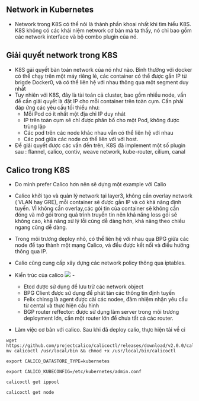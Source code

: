 ## Network in Kubernetes

- Network trong K8S có thể nỏi là thành phần khoai nhất khi tìm hiểu K8S. K8S không có các khái niệm network cơ bản mà ta thấy, nó chỉ bao gồm các network interface và bộ combo plugin của nó.

## Giải quyết network trong K8S

- K8S gải quyết bàn toán network của nó như nào. Bình thường với docker có thể chạy trên một máy riêng lẻ, các container có thể được gắn IP từ brigde Docker0, và có thể liên hệ với nhau thông qua một segment duy nhất
- Tuy nhiên với K8S, đây là tài toán cả cluster, bao gồm nhiều node, vấn đề cần giải quyết là đặt IP cho mỗi container trên toàn cụm. Cần phải đáp ứng các yêu cầu tối thiểu như:
  - Mỗi Pod có ít nhất một địa chỉ IP duy nhát
  - IP trên toàn cụm sẽ chỉ được phân bố cho một Pod, không được trùng lặp
  - Các pod trên các node khác nhau vẫn có thể liên hệ với nhau
  - Các pod giữa các node có thể liên với với host.
- Để giải quyết được các vấn đền trên, K8S đã implement một số plugin sau : flannel, calico, contiv, weave network, kube-router, cilium, canal

## Calico trong K8S

- Do mình prefer Calico hơn nên sẽ dựng một example với Calio

- Calico khởi tạo và quản lý network tại layer3, không cần overlay network ( VLAN hay GRE), mỗi container sẽ được gắn IP và có khả năng định tuyến. VÌ không cần overlay,các gói tin của container sẽ không cần đóng và mở gói trong quá trình truyền tin nên khả năng loss gói sẽ không cao, khả năng xử lý lỗi cũng dễ dàng hơn, khả năng theo chiều ngang cũng dễ dàng.
- Trong môi trương deploy nhỏ, có thể liên hệ với nhau qua BPG giữa các node để tạo thành một mạng Calico, và đều được kết nối và điều hướng thông qua IP.
- Calio cũng cung cấp xây dựng các network policy thông qua iptables.

- Kiển trúc của calico
  ![](https://jimmysong.io/kubernetes-handbook/images/calico.png) -
  - Etcd được sử dụng để lưu trữ các network object
  - BPG Client được sử dụng để phát tán các thông tin định tuyến
  - Felix chinsg là agent được cài các nodee, đảm nhiệm nhận yêu cầu từ cental và thực hiện cấu hình
  - BGP router reffector: được sử dụng làm server trong môi trương deployment lớn, cần một router lớn để chưa tất cả các router.


- Làm việc cơ bản với calico. Sau khi đã deploy calio, thực hiện tải về ci
```
wget  https://github.com/projectcalico/calicoctl/releases/download/v2.0.0/calicoctl
mv calicoctl /usr/local/bin && chmod +x /usr/local/bin/calicoctl

export CALICO_DATASTORE_TYPE=kubernetes

export CALICO_KUBECONFIG=/etc/kubernetes/admin.conf

calicoctl get ippool

calicoctl get node
```